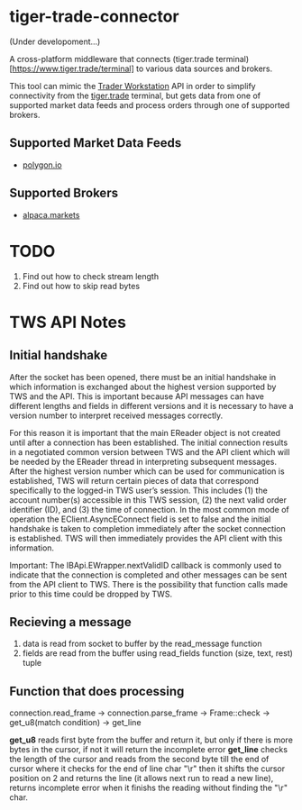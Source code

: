 # tiger-trade-connector
(Under developoment...)

A cross-platform middleware that connects (tiger.trade terminal)[https://www.tiger.trade/terminal] to various data sources and brokers.

This tool can mimic the [Trader Workstation](https://www.interactivebrokers.com/en/trading/tws.php) API in order to simplify connectivity from the [tiger.trade](https://www.tiger.trade) terminal, but gets data from one of supported market data feeds and process orders through one of supported brokers.

## Supported Market Data Feeds
* [polygon.io](https://polygon.io/)

## Supported Brokers
* [alpaca.markets](https://alpaca.markets/)




# TODO

1. Find out how to check stream length
2. Find out how to skip read bytes




# TWS API Notes

## Initial handshake

After the socket has been opened, there must be an initial handshake in which information is exchanged about the highest version supported by TWS and the API. This is important because API messages can have different lengths and fields in different versions and it is necessary to have a version number to interpret received messages correctly.

For this reason it is important that the main EReader object is not created until after a connection has been established. The initial connection results in a negotiated common version between TWS and the API client which will be needed by the EReader thread in interpreting subsequent messages.
After the highest version number which can be used for communication is established, TWS will return certain pieces of data that correspond specifically to the logged-in TWS user’s session. This includes (1) the account number(s) accessible in this TWS session, (2) the next valid order identifier (ID), and (3) the time of connection. In the most common mode of operation the EClient.AsyncEConnect field is set to false and the initial handshake is taken to completion immediately after the socket connection is established. TWS will then immediately provides the API client with this information.

Important: The IBApi.EWrapper.nextValidID callback is commonly used to indicate that the connection is completed and other messages can be sent from the API client to TWS. There is the possibility that function calls made prior to this time could be dropped by TWS.

## Recieving a message
1. data is read from socket to buffer by the read_message function
2. fields are read from the buffer using read_fields function (size, text, rest) tuple


## Function that does processing
connection.read_frame -> connection.parse_frame -> Frame::check -> get_u8(match condition) -> get_line

**get_u8** reads first byte from the buffer and return it, but only if there is more bytes in the cursor, if not it will return the incomplete error
**get_line** checks the length of the cursor and reads from the second byte till the end of cursor where it checks for the end of line char "\r"
then it shifts the cursor position on 2 and returns the line (it allows next run to read a new line), returns incomplete error when it finishs the reading
without finding the "\r" char.
